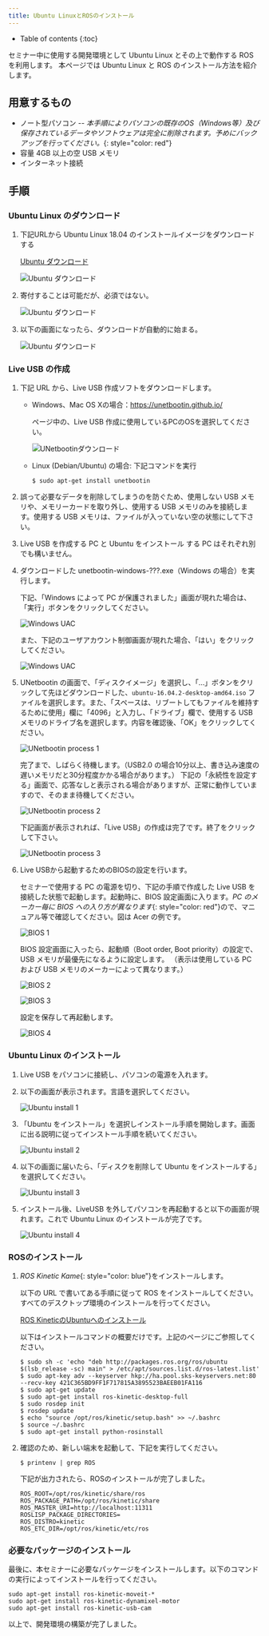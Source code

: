 ```yaml
---
title: Ubuntu LinuxとROSのインストール
---
```


- Table of contents
{:toc}

セミナー中に使用する開発環境として Ubuntu Linux とその上で動作する ROS を利用します。
本ページでは Ubuntu Linux と ROS のインストール方法を紹介します。

## 用意するもの

- ノート型パソコン
-- *本手順によりパソコンの既存のOS（Windows等）及び保存されているデータやソフトウェアは完全に削除されます。予めにバックアップを行ってください。*{: style="color: red"}
- 容量 4GB 以上の空 USB メモリ
- インターネット接続

## 手順

### Ubuntu Linux のダウンロード

1. 下記URLから Ubuntu Linux 18.04 のインストールイメージをダウンロードする

   [Ubuntu ダウンロード](https://www.ubuntu.com/download/desktop)

   ![Ubuntu ダウンロード](/images/ubuntu_download_1.png)

1. 寄付することは可能だが、必須ではない。

   ![Ubuntu ダウンロード](/images/ubuntu_download_2.png)

1. 以下の画面になったら、ダウンロードが自動的に始まる。

   ![Ubuntu ダウンロード](/images/ubuntu_download_3.png)

### Live USB の作成

1. 下記 URL から、Live USB 作成ソフトをダウンロードします。
   - Windows、Mac OS Xの場合：<https://unetbootin.github.io/>

     ページ中の、Live USB 作成に使用しているPCのOSを選択してください。

     ![UNetbootinダウンロード](/images/unetbootin_download.png)

   - Linux (Debian/Ubuntu) の場合: 下記コマンドを実行

     ```shell
     $ sudo apt-get install unetbootin
     ```

1. 誤って必要なデータを削除してしまうのを防ぐため、使用しない USB メモリや、メモリーカードを取り外し、使用する USB メモリのみを接続します。使用する USB メモリは、ファイルが入っていない空の状態にして下さい。

1. Live USB を作成する PC と Ubuntu をインストール する PC はそれぞれ別でも構いません。

1. ダウンロードした unetbootin-windows-???.exe（Windows の場合）を実行します。

   下記、「Windows によって PC が保護されました」画面が現れた場合は、「実行」ボタンをクリックしてください。

   ![Windows UAC](/images/windows_idiot_screen.png)

   また、下記のユーザアカウント制御画面が現れた場合、「はい」をクリックしてください。

   ![Windows UAC](/images/windows_uac.png)

1. UNetbootin の画面で、「ディスクイメージ」を選択し、「…」ボタンをクリックして先ほどダウンロードした、`ubuntu-16.04.2-desktop-amd64.iso` ファイルを選択します。また、「スペースは、リブートしてもファイルを維持するために使用」欄に「4096」と入力し、「ドライブ」欄で、使用する USB メモリのドライブ名を選択します。内容を確認後、「OK」をクリックしてください。

   ![UNetbootin process 1](/images/unetbootin_setting.png)

   完了まで、しばらく待機します。（USB2.0 の場合10分以上、書き込み速度の遅いメモリだと30分程度かかる場合があります。）
   下記の「永続性を設定する」画面で、応答なしと表示される場合がありますが、正常に動作していますので、そのまま待機してください。

   ![UNetbootin process 2](/images/unetbootin_freeze.png)

   下記画面が表示されれば、「Live USB」の作成は完了です。終了をクリックして下さい。

   ![UNetbootin process 3](/images/unetbootin_end.png)

1. Live USBから起動するためのBIOSの設定を行います。

   セミナーで使用する PC の電源を切り、下記の手順で作成した Live USB を接続した状態で起動します。起動時に、BIOS 設定画面に入ります。*PC のメーカー毎に BIOS への入り方が異なります*{: style="color: red"}ので、マニュアル等で確認してください。図は Acer の例です。

   ![BIOS 1](/images/acer_boot.png)

   BIOS 設定画面に入ったら、起動順（Boot order, Boot priority）の設定で、USB メモリが最優先になるように設定します。 （表示は使用している PC および USB メモリのメーカーによって異なります。）

   ![BIOS 2](/images/acer_boot_order1.png)

   ![BIOS 3](/images/acer_boot_order2.png)

   設定を保存して再起動します。

   ![BIOS 4](/images/acer_boot_save.png)

### Ubuntu Linux のインストール

1. Live USB をパソコンに接続し、パソコンの電源を入れます。

1. 以下の画面が表示されます。言語を選択してください。

   ![Ubuntu install 1](/images/ubuntu_install_1.png)

1. 「Ubuntu をインストール」を選択しインストール手順を開始します。画面に出る説明に従ってインストール手順を続いてください。

   ![Ubuntu install 2](/images/ubuntu_install_2.png)

1. 以下の画面に届いたら、「ディスクを削除して Ubuntu をインストールする」を選択してください。

   ![Ubuntu install 3](/images/ubuntu_install_3.png)

1. インストール後、LiveUSB を外してパソコンを再起動すると以下の画面が現れます。これで Ubuntu Linux のインストールが完了です。

   ![Ubuntu install 4](/images/ubuntu_install_4.png)


### ROSのインストール

1. *ROS Kinetic Kame*{: style="color: blue"}をインストールします。

   以下の URL で書いてある手順に従って ROS をインストールしてください。
   すべてのデスクトップ環境のインストールを行ってください。

   [ROS KineticのUbuntuへのインストール](http://wiki.ros.org/ja/kinetic/Installation/Ubuntu)

   以下はインストールコマンドの概要だけです。上記のページにご参照してください。

   ```shell
   $ sudo sh -c 'echo "deb http://packages.ros.org/ros/ubuntu $(lsb_release -sc) main" > /etc/apt/sources.list.d/ros-latest.list'
   $ sudo apt-key adv --keyserver hkp://ha.pool.sks-keyservers.net:80 --recv-key 421C365BD9FF1F717815A3895523BAEEB01FA116
   $ sudo apt-get update
   $ sudo apt-get install ros-kinetic-desktop-full
   $ sudo rosdep init
   $ rosdep update
   $ echo "source /opt/ros/kinetic/setup.bash" >> ~/.bashrc
   $ source ~/.bashrc
   $ sudo apt-get install python-rosinstall
   ```

1. 確認のため、新しい端末を起動して、下記を実行してください。

   ```shell
   $ printenv | grep ROS
   ```

   下記が出力されたら、ROSのインストールが完了しました。

   ```shell
   ROS_ROOT=/opt/ros/kinetic/share/ros
   ROS_PACKAGE_PATH=/opt/ros/kinetic/share
   ROS_MASTER_URI=http://localhost:11311
   ROSLISP_PACKAGE_DIRECTORIES=
   ROS_DISTRO=kinetic
   ROS_ETC_DIR=/opt/ros/kinetic/etc/ros
   ```

### 必要なパッケージのインストール

最後に、本セミナーに必要なパッケージをインストールします。以下のコマンドの実行によってインストールを行ってください。

```shell
sudo apt-get install ros-kinetic-moveit-*
sudo apt-get install ros-kinetic-dynamixel-motor
sudo apt-get install ros-kinetic-usb-cam
```

以上で、開発環境の構築が完了しました。

